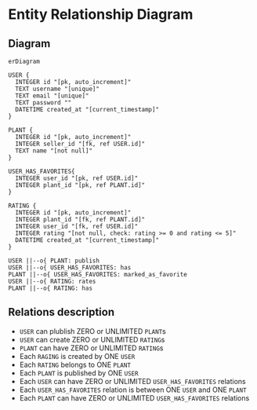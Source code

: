 # Entity Relationship Diagram

## Diagram

```mermaid
erDiagram

USER {
  INTEGER id "[pk, auto_increment]"
  TEXT username "[unique]"
  TEXT email "[unique]"
  TEXT password ""
  DATETIME created_at "[current_timestamp]"
}

PLANT {
  INTEGER id "[pk, auto_increment]"
  INTEGER seller_id "[fk, ref USER.id]"
  TEXT name "[not null]"
}

USER_HAS_FAVORITES{
  INTEGER user_id "[pk, ref USER.id]"
  INTEGER plant_id "[pk, ref PLANT.id]"
}

RATING {
  INTEGER id "[pk, auto_increment]"
  INTEGER plant_id "[fk, ref PLANT.id]"
  INTEGER user_id "[fk, ref USER.id]"
  INTEGER rating "[not null, check: rating >= 0 and rating <= 5]"
  DATETIME created_at "[current_timestamp]"
}

USER ||--o{ PLANT: publish
USER ||--o{ USER_HAS_FAVORITES: has
PLANT ||--o{ USER_HAS_FAVORITES: marked_as_favorite
USER ||--o{ RATING: rates
PLANT ||--o{ RATING: has
```

## Relations description

- `USER` can plublish ZERO or UNLIMITED `PLANT`s
- `USER` can create ZERO or UNLIMITED `RATING`s
- `PLANT` can have ZERO or UNLIMITED `RATING`s
- Each `RAGING` is created by ONE `USER`
- Each `RATING` belongs to ONE `PLANT`
- Each `PLANT` is published by ONE `USER`
- Each `USER` can have ZERO or UNLIMITED `USER_HAS_FAVORITES` relations
- Each `USER_HAS_FAVORITES` relation is between ONE `USER` and ONE `PLANT`
- Each `PLANT` can have ZERO or UNLIMITED `USER_HAS_FAVORITES` relations
